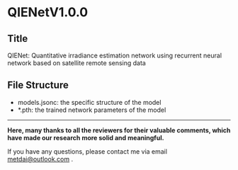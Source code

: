 # QIENetV1.0.0

## Title
QIENet: Quantitative irradiance estimation network using recurrent neural network based on satellite remote sensing data

## File Structure
- models.jsonc: the specific structure of the model
- *.pth: the trained network parameters of the model

---
**Here, many thanks to all the reviewers for their valuable comments, which have made our research more solid and meaningful.**

If you have any questions, please contact me via email metdai@outlook.com .